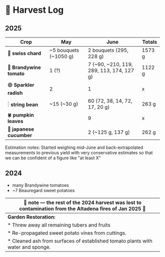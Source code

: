 # 🧺 Harvest Log

## 2025

| Crop     | **May**                                  | **June**     | **Totals** |
|--------------------------------------|----------|-------------|--------------|
| 🥬 **swiss chard**   |     ~5 bouquets (~1050 g)|  2 bouquets (295, 228 g)     | 1573 g | 
| 🍅 **Brandywine tomato** | 1 (?)               |     7 (~90, ~210, 119, 289, 113, 174, 127 g)   | 1122 g |
| 🟣 **Sparkler radish**   | 2               |     1     |  x |
| 𓇛 **string bean**     |   ~15 (~30 g)             |      60 (72, 38, 14, 72, 17, 20 g)    | 263 g |
| 🍀 **pumpkin leaves**            |             |     9      |  x |
| 🥒 **japanese cucumber**            |             |     2 (~125 g, 137 g)      |  262 g |

Estimation notes: Started weighing mid-June and back-extrapolated measurements to previous yield with very conservative estimates so that we can be confident of a figure like "at least X"

## 2024

* many Brandywine tomatoes
* ~7 Beauregard sweet potatoes
  


|🚒  note — the rest of the 2024 harvest was lost to contamination from the Altadena fires of Jan 2025 🚒| 
|----------------------------------------------------------------------------------------------------|
|  **Garden Restoration:**                                                                           |
| * Threw away all remaining tubers and fruits                                                       |
| * Re-propagated sweet potato vines from cuttings.                                                  |
| * Cleaned ash from surfaces of established tomato plants with water and sponge.                    |

